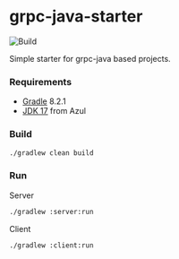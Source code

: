 # grpc-java-starter
![Build](https://github.com/rbento/grpc-java-starter/actions/workflows/gradle.yml/badge.svg)

Simple starter for grpc-java based projects.

### Requirements

- [Gradle](https://gradle.org/releases/) 8.2.1
- [JDK 17](https://www.azul.com/downloads/?package=jdk#zulu) from Azul

### Build

```bash
./gradlew clean build
```

### Run

Server
```bash
./gradlew :server:run
```

Client
```bash
./gradlew :client:run
```
